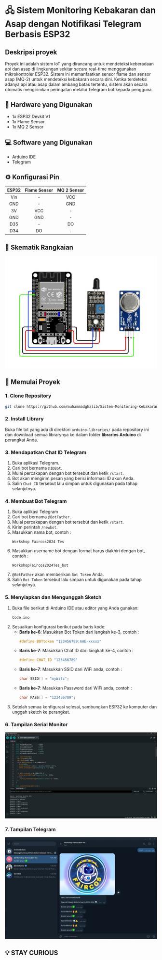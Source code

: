 # 🖧 Sistem Monitoring Kebakaran dan Asap dengan Notifikasi Telegram Berbasis ESP32

## Deskripsi proyek
Proyek ini adalah sistem IoT yang dirancang untuk mendeteksi keberadaan api dan asap di lingkungan sekitar secara real-time menggunakan mikrokontroler ESP32. Sistem ini memanfaatkan sensor flame dan sensor asap (MQ-2) untuk mendeteksi kebakaran secara dini. Ketika terdeteksi adanya api atau asap dalam ambang batas tertentu, sistem akan secara otomatis mengirimkan peringatan melalui Telegram bot kepada pengguna.

## 🔌 Hardware yang Digunakan
- 1x ESP32 Devkit V1
- 1x Flame Sensor
- 1x MQ 2 Sensor
  
## 💻 Software yang Digunakan
- Arduino IDE
- Telegram

## ⚙️ Konfigurasi Pin
|    ESP32   | Flame Sensor| MQ 2 Sensor |
|:----------:|:-----------:|:-----------:|
|     Vin    |       -     |     VCC     |
|     GND    |       -     |     GND     |
|     3V     |      VCC    |      -      |
|     GND    |      GND    |      -      |
|     D35    |       -     |     DO      |
|     D34    |      DO     |      -      |

## 📘 Skematik Rangkaian
![](./docs/Schematic.jpg)

## 🚀 Memulai Proyek

### 1. Clone Repository

```bash
git clone https://github.com/muhammadghalib/Sistem-Monitoring-Kebakaran-dan-Asap-dengan-Notifikasi-Telegram-Berbasis-ESP32.git
```

### 2. Install Library

Buka file txt yang ada di direktori `arduino-libraries/` pada repository ini dan download semua librarynya ke dalam folder **libraries Arduino** di perangkat Anda.

### 3. Mendapatkan Chat ID Telegram
1. Buka aplikasi Telegram.
2. Cari bot bernama `@IDBot`.
3. Mulai percakapan dengan bot tersebut dan ketik `/start`.
4. Bot akan mengirim pesan yang berisi informasi ID akun Anda.
5. Salin `Chat ID` tersebut lalu simpan untuk digunakan pada tahap selanjutnya.

### 4. Membuat Bot Telegram
1. Buka aplikasi Telegram
2. Cari bot bernama `@BotFather`.
3. Mulai percakapan dengan bot tersebut dan ketik `/start`.
4. Kirim perintah `/newbot`.
5. Masukkan nama bot, contoh :
    ```
    Workshop Faircos2024 Tes
    ```
6. Masukkan username bot dengan format harus diakhiri dengan bot, contoh :
    ```
    WorkshopFaircos2024Tes_bot
    ```
7. `@BotFather` akan memberikan `Bot Token` Anda.
8. Salin `Bot Token` tersebut lalu simpan untuk digunakan pada tahap selanjutnya.

### 5. Menyiapkan dan Mengunggah Sketch
1. Buka file berikut di Arduino IDE atau editor yang Anda gunakan:  
    ```bash
    Code.ino
    ```
2. Sesuaikan konfigurasi berikut pada baris kode:
    - **Baris ke-6**: Masukkan Bot Token dari langkah ke-3, contoh :
      ```c++
      #define BOTtoken "123456789:AAE-xxxxx"
      ```
    - **Baris ke-7**: Masukkan Chat ID dari langkah ke-4, contoh :
      ```c++
      #define CHAT_ID "123456789"
      ```
    - **Baris ke-7**: Masukkan SSID dari WiFi anda, contoh :
      ```c++
      char SSID[] = "myWifi";
      ```
    - **Baris ke-7**: Masukkan Password dari WiFi anda, contoh :
      ```c++
      char PASS[] = "123456789";
      ```
3. Setelah semua konfigurasi selesai, sambungkan ESP32 ke komputer dan unggah sketch ke perangkat.

### 6. Tampilan Serial Monitor
![](./docs/Tampilan_Serial_Monitor.jpg)

### 7. Tampilan Telegram
![](./docs/Tampilan_Telegram.jpg)


## 💡 STAY CURIOUS
